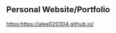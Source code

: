 ## Personal Website/Portfolio 
[https:](https://alee020304.github.io/)https://alee020304.github.io/
